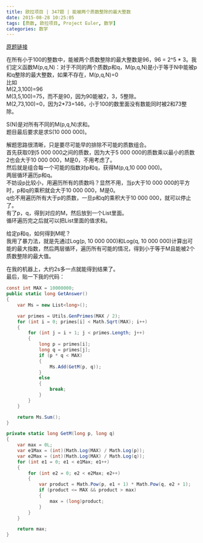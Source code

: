 ```yaml
---
title: 欧拉项目 | 347题 | 能被两个质数整除的最大整数
date: 2015-08-28 10:25:05
tags: [质数, 欧拉项目, Project Euler, 数学]
categories: 数学
---
```

[原题链接](https://projecteuler.net/problem=347 "Problem 347 - Project Euler")

在所有小于100的整数中，能被两个质数整除的最大整数是96，96 = 2^5 \* 3。我们定义函数M(p,q,N)：对于不同的两个质数p和q，M(p,q,N)是小于等于N中能被p和q整除的最大整数，如果不存在，M(p,q,N)=0  
比如  
M(2,3,100)=96  
M(3,5,100)=75，而不是90，因为90能被2，3，5整除。  
M(2,73,100)=0，因为2\*73=146，小于100的数里面没有数能同时被2和73整除。

S(N)是对所有不同的M(p,q,N)求和。  
题目最后要求是求S(10 000 000)。

解题思路很清晰，只是要尽可能早的排除不可能的质数组合。  
首先获取0到5 000 000之间的质数，因为大于5 000 000的质数乘以最小的质数2也会大于10 000 000，M是0，不用考虑了。  
然后就是组合每一个可能的指数对p和q，获得M(p,q,10 000 000)。  
两层循环遍历p和q。  
不妨设p比较小，用遍历所有的质数吗？显然不用，当p大于10 000 000的平方时，p和q的乘积就会大于10 000 000，M是0。  
q也不用遍历所有大于p的质数，一旦p和q的乘积大于10 000 000，就可以停止了。  
有了p，q，得到对应的M，然后放到一个List里面。  
循环遍历完之后就可以把List里面的值求和。

给定p和q，如何得到M呢？  
我用了暴力法，就是先通过Log(p, 10 000 000)和Log(q, 10 000 000)计算出可能的最大指数，然后两层循环，遍历所有可能的情况，得到小于等于M且能被2个质数整除的最大值。

在我的机器上，大约2s多一点就能得到结果了。  
最后，贴一下我的代码：
``` csharp
const int MAX = 10000000;
public static long GetAnswer()
{
	var Ms = new List<long>();

	var primes = Utils.GenPrimes(MAX / 2);
	for (int i = 0; primes[i] < Math.Sqrt(MAX); i++)
	{
		for (int j = i + 1; j < primes.Length; j++)
		{
			long p = primes[i];
			long q = primes[j];
			if (p * q < MAX)
			{
				Ms.Add(GetM(p, q));
			}
			else
			{
				break;
			}
		}
	}

	return Ms.Sum();
}

private static long GetM(long p, long q)
{
	var max = 0L;
	var e1Max = (int)(Math.Log(MAX) / Math.Log(p));
	var e2Max = (int)(Math.Log(MAX) / Math.Log(q));
	for (int e1 = 0; e1 < e1Max; e1++)
	{
		for (int e2 = 0; e2 < e2Max; e2++)
		{
			var product = Math.Pow(p, e1 + 1) * Math.Pow(q, e2 + 1);
			if (product <= MAX && product > max)
			{
				max = (long)product;
			}
		}
	}

	return max;
}
```